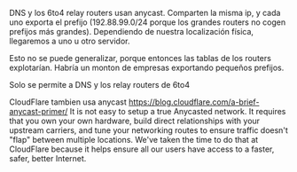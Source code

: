 DNS y los 6to4 relay routers usan anycast.
Comparten la misma ip, y cada uno exporta el prefijo (192.88.99.0/24 porque los grandes routers no cogen prefijos más grandes).
Dependiendo de nuestra localización física, llegaremos a uno u otro servidor.

Esto no se puede generalizar, porque entonces las tablas de los routers explotarían. Habría un monton de empresas exportando pequeños prefijos.

Solo se permite a DNS y los relay routers de 6to4


CloudFlare tambien usa anycast
https://blog.cloudflare.com/a-brief-anycast-primer/
It is not easy to setup a true Anycasted network. It requires that you own your own hardware, build direct relationships with your upstream carriers, and tune your networking routes to ensure traffic doesn't "flap" between multiple locations. We've taken the time to do that at CloudFlare because it helps ensure all our users have access to a faster, safer, better Internet.
